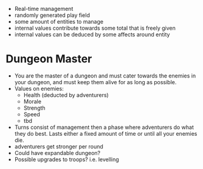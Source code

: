- Real-time management
- randomly generated play field
- some amount of entities to manage
- internal values contribute towards some total that is freely given
- internal values can be deduced by some affects around entity

# Dungeon Master
- You are the master of a dungeon and must cater towards the enemies in your dungeon, and must keep them alive for as long as possible.
- Values on enemies:
	- Health (deducted by adventurers)
	- Morale
	- Strength
	- Speed
	- tbd
- Turns consist of management then a phase where adventurers do what they do best. Lasts either a fixed amount of time or until all your enemies die.
- adventurers get stronger per round
- Could have expandable dungeon?
- Possible upgrades to troops? i.e. levelling
